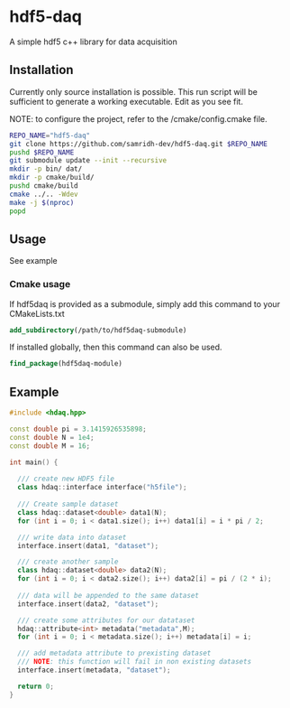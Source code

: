# hdf5-daq
A simple hdf5 c++ library for data acquisition

## Installation
Currently only source installation is possible.
This run script will be sufficient to generate a working executable. Edit as
you see fit.

NOTE: to configure the project, refer to the /cmake/config.cmake file.

```bash
REPO_NAME="hdf5-daq"
git clone https://github.com/samridh-dev/hdf5-daq.git $REPO_NAME
pushd $REPO_NAME
git submodule update --init --recursive
mkdir -p bin/ dat/
mkdir -p cmake/build/
pushd cmake/build
cmake ../.. -Wdev
make -j $(nproc)
popd
```

## Usage
See example

### Cmake usage
If hdf5daq is provided as a submodule, simply add this command to your
CMakeLists.txt
```cmake
add_subdirectory(/path/to/hdf5daq-submodule)
```

If installed globally, then this command can also be used.
```cmake
find_package(hdf5daq-module)
```

## Example
```cpp
#include <hdaq.hpp>

const double pi = 3.1415926535898;
const double N = 1e4;
const double M = 16;

int main() {
  
  /// create new HDF5 file
  class hdaq::interface interface("h5file");
  
  /// Create sample dataset
  class hdaq::dataset<double> data1(N);
  for (int i = 0; i < data1.size(); i++) data1[i] = i * pi / 2;

  /// write data into dataset
  interface.insert(data1, "dataset");

  /// create another sample
  class hdaq::dataset<double> data2(N);
  for (int i = 0; i < data2.size(); i++) data2[i] = pi / (2 * i);
  
  /// data will be appended to the same dataset
  interface.insert(data2, "dataset");

  /// create some attributes for our datataset
  hdaq::attribute<int> metadata("metadata",M);
  for (int i = 0; i < metadata.size(); i++) metadata[i] = i;

  /// add metadata attribute to prexisting dataset
  /// NOTE: this function will fail in non existing datasets
  interface.insert(metadata, "dataset");

  return 0;
}
```
